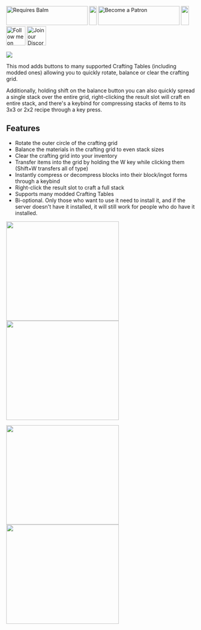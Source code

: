 <p>
    <a style="text-decoration: none;" href="https://www.curseforge.com/minecraft/mc-mods/balm-fabric"> 
        <img src="https://blay09.net/files/brand/requires_balm.png" alt="Requires Balm" width="217" height="51" /> 
    </a>
    <img src="https://blay09.net/files/brand/spacer.png" alt="" width="20" height="51" />
    <a style="text-decoration: none;" href="https://www.patreon.com/blay09"> 
        <img src="https://blay09.net/files/brand/patreon.png" alt="Become a Patron" width="217" height="51" /> 
    </a> 
    <img src="https://blay09.net/files/brand/spacer.png" alt="" width="21" height="51" /> 
    <a style="text-decoration: none;" href="https://twitter.com/BlayTheNinth">
        <img src="https://blay09.net/files/brand/twitter.png" alt="Follow me on Twitter" width="51" height="51" />
    </a>
    <a style="text-decoration: none;" href="https://discord.gg/scGAfXC">
        <img src="https://blay09.net/files/brand/discord.png" alt="Join our Discord" width="51" height="51" />
    </a>
</p>

![](https://blay09.net/files/brand/craftingtweaks.png)

This mod adds buttons to many supported Crafting Tables (including modded ones) allowing you to quickly rotate, balance or clear the crafting grid.

Additionally, holding shift on the balance button you can also quickly spread a single stack over the entire grid, right-clicking the result slot will craft en entire stack, and there's a keybind for compressing stacks of items to its 3x3 or 2x2 recipe through a key press.

## Features

- Rotate the outer circle of the crafting grid
- Balance the materials in the crafting grid to even stack sizes
- Clear the crafting grid into your inventory
- Transfer items into the grid by holding the W key while clicking them (Shift+W transfers all of type)
- Instantly compress or decompress blocks into their block/ingot forms through a keybind
- Right-click the result slot to craft a full stack
- Supports many modded Crafting Tables
- Bi-optional. Only those who want to use it need to install it, and if the server doesn't have it installed, it will still work for people who do have it installed.

<p>
    <img src="https://media.forgecdn.net/attachments/32/561/ctspread.gif" alt="" width="300" height="265" />
    <img src="https://media.forgecdn.net/attachments/32/562/ctclear.gif" alt="" width="300" height="265" />
</p>
<p>
    <img src="https://media.forgecdn.net/attachments/32/563/ctrotate.gif" alt="" width="300" height="265" />
    <img src="https://media.forgecdn.net/attachments/32/560/ctbalance.gif" alt="" width="300" height="265" />
</p>